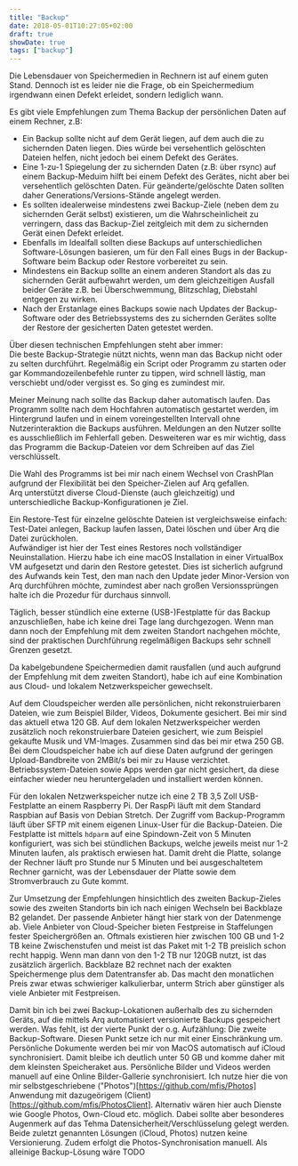 ```yaml
---
title: "Backup"
date: 2018-05-01T10:27:05+02:00
draft: true
showDate: true
tags: ["backup"]
---
```


Die Lebensdauer von Speichermedien in Rechnern ist auf einem guten Stand. Dennoch ist es leider nie die Frage, ob ein Speichermedium irgendwann einen Defekt erleidet, sondern lediglich wann.

Es gibt viele Empfehlungen zum Thema Backup der persönlichen Daten auf einem Rechner, z.B:

* Ein Backup sollte nicht auf dem Gerät liegen, auf dem auch die zu sichernden Daten liegen. 
Dies würde bei versehentlich gelöschten Dateien helfen, nicht jedoch bei einem Defekt des Gerätes.
* Eine 1-zu-1 Spiegelung der zu sichernden Daten (z.B: über rsync) auf einem Backup-Meduim hilft bei einem Defekt des Gerätes, nicht aber bei versehentlich gelöschten Daten. Für geänderte/gelöschte Daten sollten daher Generations/Versions-Stände angelegt werden.
* Es sollten idealerweise mindestens zwei Backup-Ziele (neben dem zu sichernden Gerät selbst) existieren, um die Wahrscheinlicheit zu verringern, dass das Backup-Ziel zeitgleich mit dem zu sichernden Gerät einen Defekt erleidet.
* Ebenfalls im Idealfall sollten diese Backups auf unterschiedlichen Software-Lösungen basieren, um für den Fall eines Bugs in der Backup-Software beim Backup oder Restore vorbereitet zu sein.
* Mindestens ein Backup sollte an einem anderen Standort als das zu sichernden Gerät aufbewahrt werden, um dem gleichzeitigen Ausfall beider Geräte z.B. bei Überschwemmung, Blitzschlag, Diebstahl entgegen zu wirken.
* Nach der Erstanlage eines Backups sowie nach Updates der Backup-Software oder des Betriebssystems des zu sichernden Gerätes sollte der Restore der gesicherten Daten getestet werden.

Über diesen technischen Empfehlungen steht aber immer:  
Die beste Backup-Strategie nützt nichts, wenn man das Backup nicht oder zu selten durchführt.
Regelmäßig ein Script oder Programm zu starten oder gar Kommandozeilenbefehle runter zu tippen, wird schnell lästig, man verschiebt und/oder vergisst es. So ging es zumindest mir.

Meiner Meinung nach sollte das Backup daher automatisch laufen. Das Programm sollte nach dem Hochfahren automatisch gestartet werden, im Hintergrund laufen und in einem voreingestellten Intervall ohne Nutzerinteraktion die Backups ausführen. Meldungen an den Nutzer sollte es ausschließlich im Fehlerfall geben.
Desweiteren war es mir wichtig, dass das Programm die Backup-Dateien vor dem Schreiben auf das Ziel verschlüsselt. 

Die Wahl des Programms ist bei mir nach einem Wechsel von CrashPlan aufgrund der Flexibilität bei den Speicher-Zielen auf Arq gefallen.  
Arq unterstützt diverse Cloud-Dienste (auch gleichzeitig) und unterschiedliche Backup-Konfigurationen je Ziel.

Ein Restore-Test für einzelne gelöschte Dateien ist vergleichsweise einfach: Test-Datei anlegen, Backup laufen lassen, Datei löschen und über Arq die Datei zurückholen.  
Aufwändiger ist hier der Test eines Restores noch vollständiger Neuinstallation. Hierzu habe ich eine macOS Installation in einer VirtualBox VM aufgesetzt und darin den Restore getestet. Dies ist sicherlich aufgrund des Aufwands kein Test, den man nach den Update jeder Minor-Version von Arq durchführen möchte, zumindest aber nach großen Versionssprüngen halte ich die Prozedur für durchaus sinnvoll.

Täglich, besser stündlich eine externe (USB-)Festplatte für das Backup anzuschließen, habe ich keine drei Tage lang durchgezogen. Wenn man dann noch der Empfehlung mit dem zweiten Standort nachgehen möchte, sind der praktischen Durchführung regelmäßigen Backups sehr schnell Grenzen gesetzt. 

Da kabelgebundene Speichermedien damit rausfallen (und auch aufgrund der Empfehlung mit dem zweiten Standort), habe ich auf eine Kombination aus Cloud- und lokalem Netzwerkspeicher gewechselt.

Auf dem Cloudspeicher werden alle persönlichen, nicht rekonstruierbaren Dateien, wie zum Beispiel Bilder, Videos, Dokumente gesichert. Bei mir sind das aktuell etwa 120 GB.
Auf dem lokalen Netzwerkspeicher werden zusätzlich noch rekonstruierbare Dateien gesichert, wie zum Beispiel gekaufte Musik und VM-Images. Zusammen sind das bei mir etwa 250 GB.
Bei dem Cloudspeicher habe ich auf diese Daten aufgrund der geringen Upload-Bandbreite von 2MBit/s bei mir zu Hause verzichtet.
Betriebssystem-Dateien sowie Apps werden gar nicht gesichert, da diese einfacher wieder neu heruntergeladen und installiert werden können.

Für den lokalen Netzwerkspeicher nutze ich eine 2 TB 3,5 Zoll USB-Festplatte an einem Raspberry Pi. Der RaspPi läuft mit dem Standard Raspbian auf Basis von Debian Stretch. Der Zugriff vom Backup-Programm läuft über SFTP mit einem eigenen Linux-User für die Backup-Dateien. Die Festplatte ist mittels `hdparm` auf eine Spindown-Zeit von 5 Minuten konfiguriert, was sich bei stündlichen Backups, welche jeweils meist nur 1-2 Minuten laufen, als praktisch erwiesen hat. Damit dreht die Platte, solange der Rechner läuft pro Stunde nur 5 Minuten und bei ausgeschaltetem Rechner garnicht, was der Lebensdauer der Platte sowie dem Stromverbrauch zu Gute kommt.

Zur Umsetzung der Empfehlungen hinsichtlich des zweiten Backup-Zieles sowie des zweiten Standorts bin ich nach einigen Wechseln bei Backblaze B2 gelandet. Der passende Anbieter hängt hier stark von der Datenmenge ab. Viele Anbieter von Cloud-Speicher bieten Festpreise in Staffelungen fester Speichergrößen an. Oftmals existieren hier zwischen 100 GB und 1-2 TB keine Zwischenstufen und meist ist das Paket mit 1-2 TB preislich schon recht happig. Wenn man dann von den 1-2 TB nur 120GB nutzt, ist das zusätzlich ärgerlich. Backblaze B2 rechnet nach der exakten Speichermenge plus dem Datentransfer ab. Das macht den monatlichen Preis zwar etwas schwieriger kalkulierbar, unterm Strich aber günstiger als viele Anbieter mit Festpreisen.

Damit bin ich bei zwei Backup-Lokationen außerhalb des zu sichernden Geräts, auf die mittels Arq automatisiert versionierte Backups gespeichert werden. Was fehlt, ist der vierte Punkt der o.g. Aufzählung: Die zweite Backup-Software. Diesen Punkt setze ich nur mit einer Einschränkung um. 
Persönliche Dokumente werden bei mir von MacOS automatisch auf iCloud synchronisiert. Damit bleibe ich deutlich unter 50 GB und komme daher mit dem kleinsten Speicheraket aus.
Persönliche Bilder und Videos werden manuell auf eine Online Bilder-Gallerie synchronisiert. Ich nutze hier die von mir  selbstgeschriebene ("Photos")[https://github.com/mfis/Photos] Anwendung mit dazugeörigem (Client)[https://github.com/mfis/PhotosClient].
Alternativ wären hier auch Dienste wie Google Photos, Own-Cloud etc. möglich. Dabei sollte aber besonderes Augenmerk auf das Tehma Datensicherheit/Verschlüsselung gelegt werden.
Beide zuletzt genannten Lösungen (iCloud, Photos) nutzen keine Versionierung. Zudem erfolgt die Photos-Synchronisation manuell.
Als alleinige Backup-Lösung wäre TODO